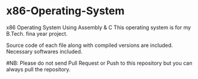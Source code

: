 # x86-Operating-System
x86 Operating System Using Assembly &amp; C
This operating system is for my B.Tech. fina year project.

Source code of each file along with compiled versions are included.
Necessary softwares included.

#NB: Please do not send Pull Request or Push to this repository but you can always pull the repository.
